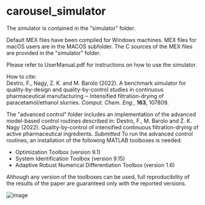 # carousel_simulator
The simulator is contained in the "simulator" folder. 

Default MEX files have been compiled for Windows machines. MEX files for macOS users are in the MACOS subfolder. The C sources of the MEX files are provided in the "simulator" folder.

Please refer to UserManual.pdf for instructions on how to use the simulator.

How to cite: <br>
Destro, F., Nagy, Z. K. and M. Barolo (2022). A benchmark simulator for quality-by-design 
and quality-by-control studies in continuous pharmaceutical manufacturing ‒ Intensified
filtration-drying of paracetamol/ethanol slurries. _Comput. Chem. Eng._, **163**, 107809.

The "advanced control" folder includes an implementation of the advanced model-based control routines described in:
Destro, F., M. Barolo and Z. K. Nagy (2022). Quality-by-control of intensified continuous filtration-drying of active pharmaceutical ingredients. _Submitted_
To run the advanced control routines, an installation of the following MATLAB toolboxes is needed:
- Optimization Toolbox (version 9.1)
- System Identification Toolbox (version 9.15) 
- Adaptive Robust Numerical Differentiation Toolbox (version 1.6) 

Although any version of the toolboxes can be used, full reproducibility of the results of the paper are guaranteed only with the reported versions.

![image](https://user-images.githubusercontent.com/62111706/169542789-a27f34d4-0a52-4cd1-b971-e7a98ea917fe.png)

